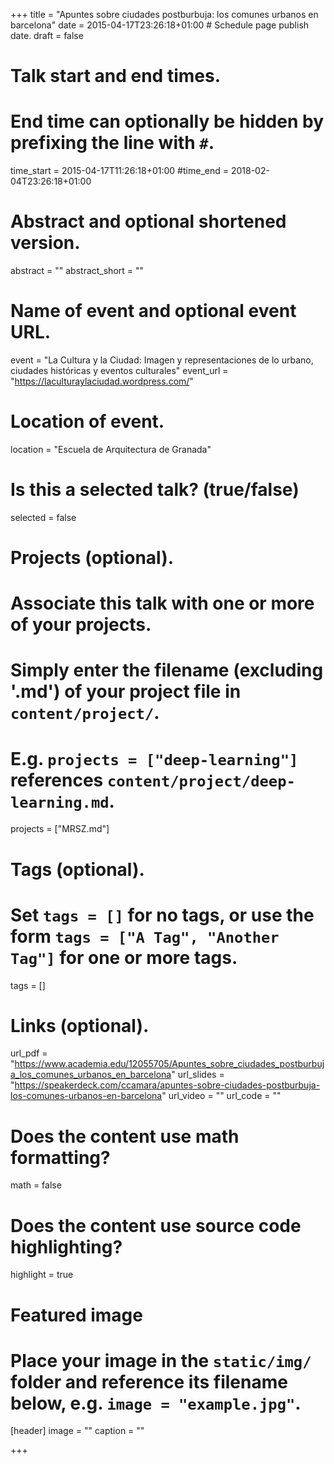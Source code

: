 +++
title = "Apuntes sobre ciudades postburbuja: los comunes urbanos en barcelona"
date = 2015-04-17T23:26:18+01:00  # Schedule page publish date.
draft = false

# Talk start and end times.
#   End time can optionally be hidden by prefixing the line with `#`.
time_start = 2015-04-17T11:26:18+01:00
#time_end = 2018-02-04T23:26:18+01:00

# Abstract and optional shortened version.
abstract = ""
abstract_short = ""

# Name of event and optional event URL.
event = "La Cultura y la Ciudad: Imagen y representaciones de lo urbano, ciudades históricas y eventos culturales"
event_url = "https://laculturaylaciudad.wordpress.com/"

# Location of event.
location = "Escuela de Arquitectura de Granada"

# Is this a selected talk? (true/false)
selected = false

# Projects (optional).
#   Associate this talk with one or more of your projects.
#   Simply enter the filename (excluding '.md') of your project file in `content/project/`.
#   E.g. `projects = ["deep-learning"]` references `content/project/deep-learning.md`.
projects = ["MRSZ.md"]

# Tags (optional).
#   Set `tags = []` for no tags, or use the form `tags = ["A Tag", "Another Tag"]` for one or more tags.
tags = []

# Links (optional).
url_pdf = "https://www.academia.edu/12055705/Apuntes_sobre_ciudades_postburbuja_los_comunes_urbanos_en_barcelona"
url_slides = "https://speakerdeck.com/ccamara/apuntes-sobre-ciudades-postburbuja-los-comunes-urbanos-en-barcelona"
url_video = ""
url_code = ""

# Does the content use math formatting?
math = false

# Does the content use source code highlighting?
highlight = true

# Featured image
# Place your image in the `static/img/` folder and reference its filename below, e.g. `image = "example.jpg"`.
[header]
image = ""
caption = ""

+++
